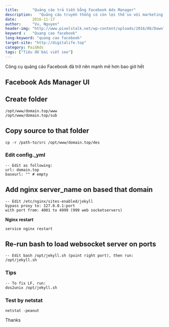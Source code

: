 ```yaml
---
title:      "Quảng cáo trả tiền bằng Facebook Ads Manager"
description:   "Quảng cáo truyền thống có còn lợi thế so với marketing online?"
date:       2016-11-17
author:     "Vu, Nguyen"
header-img: "http://www.pixelstalk.net/wp-content/uploads/2016/06/Download-Facebook-Wallpaper-Free.jpg"    
keyword :   "Quang cao facebook"                 
long-keyword: "quang cao facebook"        
target-site: "http://digitalife.top"    
category: PaidAds
tags: ["Tiêu đề bài viết seo"]
---
```


<!-- BEGIN POST_EXCERPT: mo ta ngan ve noi dung bai viet -->
Công cụ quảng cáo Facebook đã trở nên mạnh mẽ hơn bao giờ hết
<!--more-->
<!-- END  POST_EXCERPT -->


## Facebook Ads Manager UI

## Create folder      

    /opt/www/domain.top/www
    /opt/www/domain.top/sub

## Copy source to that folder 

    cp -r /path-to/src /opt/www/domain.top/des 

### Edit config._yml 
    -- Edit as following: 
    url: domain.top
    baseurl: "" # empty

## Add nginx server_name on based that domain

    -- Edit /etc/nginx/sites-enabled/jekyll 
    bypass proxy to: 127.0.0.1:port
    with port from: 4001 to 4999 (999 web socketservers)

**Nginx restart**

    service nginx restart

## Re-run bash to load websocket server on ports

    -- Edit bash /opt/jekyll.sh (point right port), then run: 
    /opt/jekyll.sh

### Tips
    -- To fix LF, run: 
    dos2unix /opt/jekyll.sh 

### Test by netstat
    netstat -peanut

Thanks 


  
